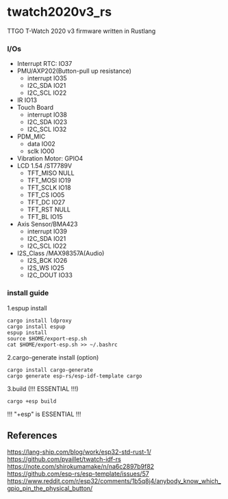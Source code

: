 # twatch2020v3_rs
TTGO T-Watch 2020 v3 firmware written in Rustlang

### I/Os
 - Interrupt RTC: IO37
 - PMU/AXP202(Button-pull up resistance)
   - interrupt IO35
   - I2C_SDA IO21
   - I2C_SCL IO22
 - IR IO13
 - Touch Board
   - interrupt IO38
   - I2C_SDA IO23
   - I2C_SCL IO32
 - PDM_MIC
   - data IO02
   - sclk IO00
 - Vibration Motor: GPIO4
 - LCD 1.54 /ST7789V
   - TFT_MISO NULL
   - TFT_MOSI IO19
   - TFT_SCLK IO18
   - TFT_CS IO05
   - TFT_DC IO27
   - TFT_RST NULL
   - TFT_BL IO15
 - Axis Sensor/BMA423
   - interrupt IO39
   - I2C_SDA IO21
   - I2C_SCL IO22
 - I2S_Class /MAX98357A(Audio)
   - I2S_BCK IO26
   - I2S_WS IO25
   - I2C_DOUT IO33

### install guide
1.espup install
```
cargo install ldproxy
cargo install espup
espup install
source $HOME/export-esp.sh
cat $HOME/export-esp.sh >> ~/.bashrc
```
2.cargo-generate install (option)
```
cargo install cargo-generate
cargo generate esp-rs/esp-idf-template cargo
```
3.build (!!! ESSENTIAL !!!)
```
cargo +esp build
```
!!! "+esp" is ESSENTIAL !!!

## References
https://lang-ship.com/blog/work/esp32-std-rust-1/
<br>
https://github.com/pyaillet/twatch-idf-rs
<br>
https://note.com/shirokumamake/n/na6c2897b9f82
<br>
https://github.com/esp-rs/esp-template/issues/57
<br>
https://www.reddit.com/r/esp32/comments/1b5q8j4/anybody_know_which_gpio_pin_the_physical_button/